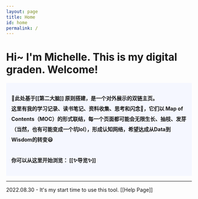 ```yaml
---
layout: page
title: Home
id: home
permalink: /
---
```


# Hi~ I'm Michelle. This is my digital graden. Welcome! 


<p style="line-height:2em; padding: 2em 1em; background: #f5f7ff; border-radius: 2px;font-weight: bolder">
 🏡此处基于<span style="font-weight: bold">[[第二大脑]]</span> 原则搭建，是一个对外展示的双链主页。<br>这里有我的学习记录、读书笔记、资料收集、思考和闪念💫，它们以 Map of Contents（MOC）的形式联结，每一个页面都可能会无限生长、抽枝、发芽（当然，也有可能变成一个坑lol），形成认知网络，希望达成从Data到Wisdom的转变😃<br><br>
 你可以从这里开始浏览： <span style="font-weight: bold">[[✨导览✨]]</span> 
</p>


---

 2022.08.30 - It's my start time to use this tool.    [[Help Page]]

<style>
  .wrapper {
    max-width: 48em;
  }
</style>
